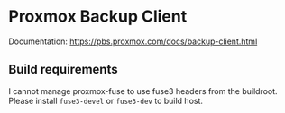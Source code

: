 Proxmox Backup Client
=====================

Documentation: https://pbs.proxmox.com/docs/backup-client.html


Build requirements
------------------

I cannot manage proxmox-fuse to use fuse3 headers from the buildroot.
Please install `fuse3-devel` or `fuse3-dev` to build host.
